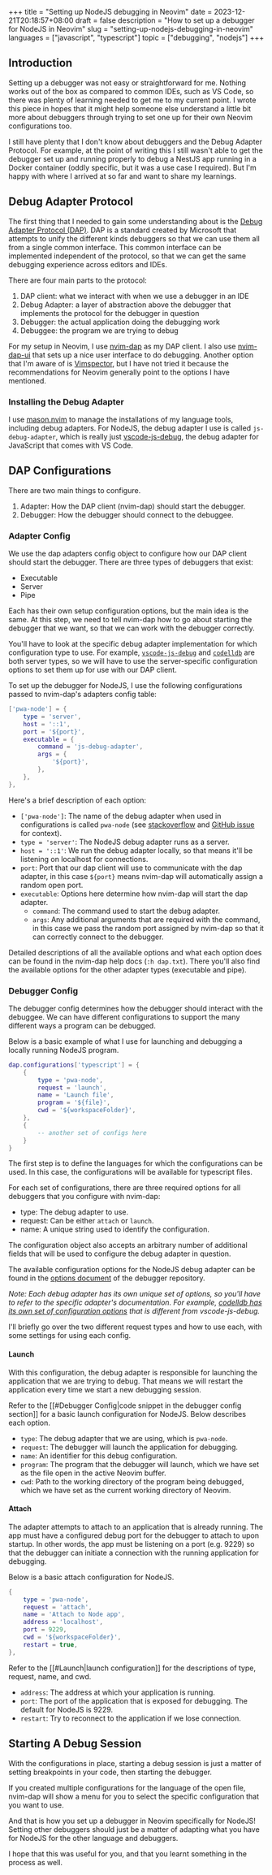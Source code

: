 +++
title = "Setting up NodeJS debugging in Neovim"
date = 2023-12-21T20:18:57+08:00
draft = false
description = "How to set up a debugger for NodeJS in Neovim"
slug = "setting-up-nodejs-debugging-in-neovim"
languages = ["javascript", "typescript"]
topic = ["debugging", "nodejs"]
+++

## Introduction

Setting up a debugger was not easy or straightforward for me. Nothing works out of the box as compared to common IDEs, such as VS Code, so there was plenty of learning needed to get me to my current point. I wrote this piece in hopes that it might help someone else understand a little bit more about debuggers through trying to set one up for their own Neovim configurations too.

I still have plenty that I don't know about debuggers and the Debug Adapter Protocol. For example, at the point of writing this I still wasn't able to get the debugger set up and running properly to debug a NestJS app running in a Docker container (oddly specific, but it was a use case I required). But I'm happy with where I arrived at so far and want to share my learnings.

## Debug Adapter Protocol

The first thing that I needed to gain some understanding about is the [Debug Adapter Protocol (DAP)](https://microsoft.github.io/debug-adapter-protocol/). DAP is a standard created by Microsoft that attempts to unify the different kinds debuggers so that we can use them all from a single common interface. This common interface can be implemented independent of the protocol, so that we can get the same debugging experience across editors and IDEs.

There are four main parts to the protocol:

1. DAP client: what we interact with when we use a debugger in an IDE
2. Debug Adapter: a layer of abstraction above the debugger that implements the protocol for the debugger in question
3. Debugger: the actual application doing the debugging work
4. Debuggee: the program we are trying to debug

For my setup in Neovim, I use [nvim-dap](https://github.com/mfussenegger/nvim-dap) as my DAP client. I also use [nvim-dap-ui](https://github.com/rcarriga/nvim-dap-ui) that sets up a nice user interface to do debugging. Another option that I'm aware of is [Vimspector](https://github.com/puremourning/vimspector), but I have not tried it because the recommendations for Neovim generally point to the options I have mentioned.

### Installing the Debug Adapter

I use [mason.nvim](https://github.com/williamboman/mason.nvim/) to manage the installations of my language tools, including debug adapters. For NodeJS, the debug adapter I use is called `js-debug-adapter`, which is really just [vscode-js-debug](https://github.com/microsoft/vscode-js-debug), the debug adapter for JavaScript that comes with VS Code.

## DAP Configurations

There are two main things to configure.

1. Adapter: How the DAP client (nvim-dap) should start the debugger.
2. Debugger: How the debugger should connect to the debuggee.

### Adapter Config

We use the dap adapters config object to configure how our DAP client should start the debugger. There are three types of debuggers that exist:

- Executable
- Server
- Pipe

Each has their own setup configuration options, but the main idea is the same. At this step, we need to tell nvim-dap how to go about starting the debugger that we want, so that we can work with the debugger correctly.

You'll have to look at the specific debug adapter implementation for which configuration type to use. For example, [`vscode-js-debug`](https://github.com/microsoft/vscode-js-debug) and [`codelldb`](https://github.com/vadimcn/codelldb) are both server types, so we will have to use the server-specific configuration options to set them up for use with our DAP client.

To set up the debugger for NodeJS, I use the following configurations passed to nvim-dap's adapters config table:

```lua
['pwa-node'] = {
	type = 'server',
	host = '::1',
	port = '${port}',
	executable = {
		command = 'js-debug-adapter',
		args = {
			'${port}',
		},
	},
},
```

Here's a brief description of each option:

- `['pwa-node']`: The name of the debug adapter when used in configurations is called `pwa-node` (see [stackoverflow](https://stackoverflow.com/a/64261636) and [GitHub issue](https://github.com/microsoft/vscode/issues/151910) for context).
- `type = 'server'`: The NodeJS debug adapter runs as a server.
- `host = '::1'`: We run the debug adapter locally, so that means it'll be listening on localhost for connections.
- `port`: Port that our dap client will use to communicate with the dap adapter, in this case `${port}` means nvim-dap will automatically assign a random open port.
- `executable`: Options here determine how nvim-dap will start the dap adapter.
  - `command`: The command used to start the debug adapter.
  - `args`: Any additional arguments that are required with the command, in this case we pass the random port assigned by nvim-dap so that it can correctly connect to the debugger.

Detailed descriptions of all the available options and what each option does can be found in the nvim-dap help docs (`:h dap.txt`). There you'll also find the available options for the other adapter types (executable and pipe).

### Debugger Config

The debugger config determines how the debugger should interact with the debuggee. We can have different configurations to support the many different ways a program can be debugged.

Below is a basic example of what I use for launching and debugging a locally running NodeJS program.

```lua
dap.configurations['typescript'] = {
	{
		type = 'pwa-node',
		request = 'launch',
		name = 'Launch file',
		program = '${file}',
		cwd = '${workspaceFolder}',
	},
	{
		-- another set of configs here
	}
}
```

The first step is to define the languages for which the configurations can be used. In this case, the configurations will be available for typescript files.

For each set of configurations, there are three required options for all debuggers that you configure with nvim-dap:

- type: The debug adapter to use.
- request: Can be either `attach` or `launch`.
- name: A unique string used to identify the configuration.

The configuration object also accepts an arbitrary number of additional fields that will be used to configure the debug adapter in question.

The available configuration options for the NodeJS debug adapter can be found in the [options document](https://github.com/microsoft/vscode-js-debug/blob/main/OPTIONS.md) of the debugger repository.

_Note: Each debug adapter has its own unique set of options, so you'll have to refer to the specific adapter's documentation. For example, [codelldb has its own set of configuration options](https://github.com/vadimcn/codelldb/blob/master/MANUAL.md) that is different from vscode-js-debug._

I'll briefly go over the two different request types and how to use each, with some settings for using each config.

#### Launch

With this configuration, the debug adapter is responsible for launching the application that we are trying to debug. That means we will restart the application every time we start a new debugging session.

Refer to the [[#Debugger Config|code snippet in the debugger config section]] for a basic launch configuration for NodeJS. Below describes each option.

- `type`: The debug adapter that we are using, which is `pwa-node`.
- `request`: The debugger will launch the application for debugging.
- `name`: An identifier for this debug configuration.
- `program`: The program that the debugger will launch, which we have set as the file open in the active Neovim buffer.
- `cwd`: Path to the working directory of the program being debugged, which we have set as the current working directory of Neovim.

#### Attach

The adapter attempts to attach to an application that is already running. The app must have a configured debug port for the debugger to attach to upon startup. In other words, the app must be listening on a port (e.g. 9229) so that the debugger can initiate a connection with the running application for debugging.

Below is a basic attach configuration for NodeJS.

```lua
{
	type = 'pwa-node',
	request = 'attach',
	name = 'Attach to Node app',
	address = 'localhost',
	port = 9229,
	cwd = '${workspaceFolder}',
	restart = true,
},
```

Refer to the [[#Launch|launch configuration]] for the descriptions of type, request, name, and cwd.

- `address`: The address at which your application is running.
- `port`: The port of the application that is exposed for debugging. The default for NodeJS is 9229.
- `restart`: Try to reconnect to the application if we lose connection.

## Starting A Debug Session

With the configurations in place, starting a debug session is just a matter of setting breakpoints in your code, then starting the debugger.

If you created multiple configurations for the language of the open file, nvim-dap will show a menu for you to select the specific configuration that you want to use.

And that is how you set up a debugger in Neovim specifically for NodeJS! Setting other debuggers should just be a matter of adapting what you have for NodeJS for the other language and debuggers.

I hope that this was useful for you, and that you learnt something in the process as well.
